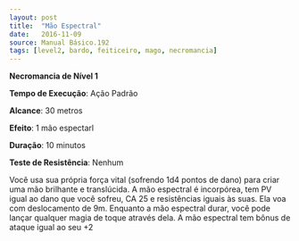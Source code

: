 ```yaml
---
layout: post
title:  "Mão Espectral"
date:   2016-11-09
source: Manual Básico.192
tags: [level2, bardo, feiticeiro, mago, necromancia]
---
```


**Necromancia de Nível 1**

**Tempo de Execução**: Ação Padrão

**Alcance**: 30 metros

**Efeito**: 1 mão espectarl

**Duração**: 10 minutos

**Teste de Resistência**: Nenhum

Você usa sua própria força vital (sofrendo 1d4 pontos de dano) para criar uma mão brilhante e translúcida. A mão espectral é incorpórea, tem PV igual ao dano que você sofreu, CA 25 e resistências iguais às suas. 
Ela voa com deslocamento de 9m. Enquanto a mão espectral durar, você pode lançar qualquer magia de toque através dela. A mão espectral tem bônus de ataque igual ao seu +2